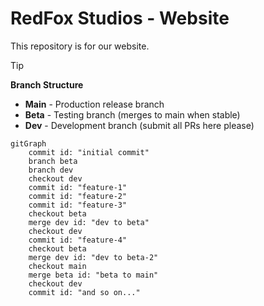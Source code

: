 # RedFox Studios - Website

This repository is for our website.

> [!TIP]
> **Branch Structure**
>
> - **Main** - Production release branch
> - **Beta** - Testing branch (merges to main when stable)
> - **Dev** - Development branch (submit all PRs here please)

```mermaid
gitGraph
    commit id: "initial commit"
    branch beta
    branch dev
    checkout dev
    commit id: "feature-1"
    commit id: "feature-2"
    commit id: "feature-3"
    checkout beta
    merge dev id: "dev to beta"
    checkout dev
    commit id: "feature-4"
    checkout beta
    merge dev id: "dev to beta-2"
    checkout main
    merge beta id: "beta to main"
    checkout dev
    commit id: "and so on..."
```
